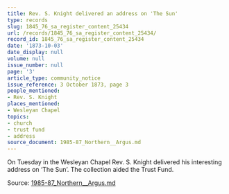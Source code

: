 ```yaml
---
title: Rev. S. Knight delivered an address on 'The Sun'
type: records
slug: 1845_76_sa_register_content_25434
url: /records/1845_76_sa_register_content_25434/
record_id: 1845_76_sa_register_content_25434
date: '1873-10-03'
date_display: null
volume: null
issue_number: null
page: '3'
article_type: community_notice
issue_reference: 3 October 1873, page 3
people_mentioned:
- Rev. S. Knight
places_mentioned:
- Wesleyan Chapel
topics:
- church
- trust fund
- address
source_document: 1985-87_Northern__Argus.md
---
```


On Tuesday in the Wesleyan Chapel Rev. S. Knight delivered his interesting address on ‘The Sun’.  The collection aided the Trust Fund.

Source: [1985-87_Northern__Argus.md](/downloads/markdown/1985-87_Northern__Argus.md)
